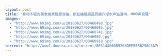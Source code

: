 ```yaml
---
layout: post
title: "身材不错的美女居家性爱自拍，疯狂抽插后道具插穴淫水声滋滋响，呻吟声真骚"
images:
  - "http://www.69img.com/u/20180627/00460498.jpg"
  - "http://www.69img.com/u/20180627/00460685.jpg"
  - "http://www.69img.com/u/20180627/00460741.jpg"
  - "http://www.69img.com/u/20180627/0046089.jpg"
  - "http://www.69img.com/u/20180627/00460918.jpg"
torrent: "http://www1.downsx.club/torrent/BE314466DB9263DEE55BB258C3A76B74E2731674"
---
```

